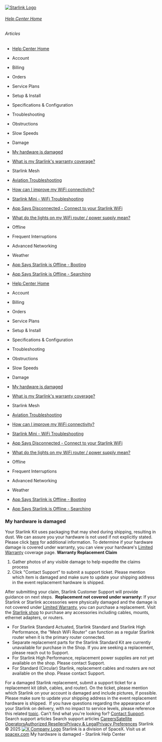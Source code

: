 [![Starlink Logo](https://www.starlink.com/_next/image?url=%2Fassets%2Fimages%2Flogo%2Flogo_white.png&w=3840&q=75)](https://www.starlink.com/support/article/<https:/www.starlink.com/>)
###### [Help Center Home](https://www.starlink.com/support/article/</support>)
###### Articles
  * [Help Center Home](https://www.starlink.com/support/article/</support>)
  * Account
  * Billing
  * Orders
  * Service Plans
  * Setup & Install
  * Specifications & Configuration
  * Troubleshooting
  * Obstructions
  * Slow Speeds
  * Damage
  * [My hardware is damaged](https://www.starlink.com/support/article/</support/article/9ede0174-9d0b-6133-27d7-5607cc21ce24>)
  * [What is my Starlink's warranty coverage? ](https://www.starlink.com/support/article/</support/article/ef2f50e1-3413-2267-884e-bb64a06776a9>)
  * Starlink Mesh
  * [Aviation Troubleshooting](https://www.starlink.com/support/article/</support/article/80aaef2a-8796-c8bc-b30a-5003aa217b84>)
  * [How can I improve my WiFi connectivity?](https://www.starlink.com/support/article/</support/article/f28de520-ef3f-138d-9f69-7f1b37433f1e>)
  * [Starlink Mini - WiFi Troubleshooting](https://www.starlink.com/support/article/</support/article/acb3bee4-53d9-2f4f-ca45-c21db163543c>)
  * [App Says Disconnected - Connect to your Starlink WiFi](https://www.starlink.com/support/article/</support/article/8c2013d8-844d-75bc-ed2b-2d696a5834ed>)
  * [What do the lights on my WiFi router / power supply mean?](https://www.starlink.com/support/article/</support/article/26a1c6cf-eb8a-c7b1-4784-7e0eaf597cdb>)
  * Offline
  * Frequent Interruptions
  * Advanced Networking
  * Weather
  * [App Says Starlink is Offline - Booting](https://www.starlink.com/support/article/</support/article/718b444d-e8c2-eeee-c214-beecc96e44ae>)
  * [App Says Starlink is Offline - Searching](https://www.starlink.com/support/article/</support/article/8dd04f1b-f7b3-882c-3827-a660c5fe48c7>)


  * [Help Center Home](https://www.starlink.com/support/article/</support>)
  * Account
  * Billing
  * Orders
  * Service Plans
  * Setup & Install
  * Specifications & Configuration
  * Troubleshooting
  * Obstructions
  * Slow Speeds
  * Damage
  * [My hardware is damaged](https://www.starlink.com/support/article/</support/article/9ede0174-9d0b-6133-27d7-5607cc21ce24>)
  * [What is my Starlink's warranty coverage? ](https://www.starlink.com/support/article/</support/article/ef2f50e1-3413-2267-884e-bb64a06776a9>)
  * Starlink Mesh
  * [Aviation Troubleshooting](https://www.starlink.com/support/article/</support/article/80aaef2a-8796-c8bc-b30a-5003aa217b84>)
  * [How can I improve my WiFi connectivity?](https://www.starlink.com/support/article/</support/article/f28de520-ef3f-138d-9f69-7f1b37433f1e>)
  * [Starlink Mini - WiFi Troubleshooting](https://www.starlink.com/support/article/</support/article/acb3bee4-53d9-2f4f-ca45-c21db163543c>)
  * [App Says Disconnected - Connect to your Starlink WiFi](https://www.starlink.com/support/article/</support/article/8c2013d8-844d-75bc-ed2b-2d696a5834ed>)
  * [What do the lights on my WiFi router / power supply mean?](https://www.starlink.com/support/article/</support/article/26a1c6cf-eb8a-c7b1-4784-7e0eaf597cdb>)
  * Offline
  * Frequent Interruptions
  * Advanced Networking
  * Weather
  * [App Says Starlink is Offline - Booting](https://www.starlink.com/support/article/</support/article/718b444d-e8c2-eeee-c214-beecc96e44ae>)
  * [App Says Starlink is Offline - Searching](https://www.starlink.com/support/article/</support/article/8dd04f1b-f7b3-882c-3827-a660c5fe48c7>)


### My hardware is damaged
Your Starlink Kit uses packaging that may shed during shipping, resulting in dust. We can assure you your hardware is not used if not explicitly stated. Please click [here](https://www.starlink.com/support/article/<https:/support.starlink.com/?topic=8fea9af7-0adf-9785-fa35-e51fc0b428a6>) for additional information. To determine if your hardware damage is covered under warranty, you can view your hardware's [Limited Warranty](https://www.starlink.com/support/article/<https:/www.starlink.com/legal/warranty>) coverage page.
**Warranty Replacement Claim**
  1. Gather photos of any visible damage to help expedite the claims process
  2. Click "Contact Support" to submit a support ticket. Please mention which item is damaged and make sure to update your shipping address in the event replacement hardware is shipped.


After submitting your claim, Starlink Customer Support will provide guidance on next steps.
​
**Replacement not covered under warranty:**
If your Starlink or Starlink accessories were physically damaged and the damage is not covered under [Limited Warranty](https://www.starlink.com/support/article/<https:/www.starlink.com/legal/warranty>), you can purchase a replacement. Visit the [Starlink shop](https://www.starlink.com/support/article/<https:/starlink.com/shop>) to purchase any accessories including cables, mounts, ethernet adapters, or routers.
  * For Starlink Standard Actuated, Starlink Standard and Starlink High Performance, the "Mesh WiFi Router" can function as a regular Starlink router when it is the primary router connected.
  * Separate replacement parts for the Starlink Standard Kit are currently unavailable for purchase in the Shop. If you are seeking a replacement, please reach out to Support.
  * For Starlink High Performance, replacement power supplies are not yet available on the shop. Please contact Support.
  * For Standard (Circular) Starlink, replacement cables and routers are not available on the shop. Please contact Support.


For a damaged Starlink replacement, submit a support ticket for a replacement kit (dish, cables, and router). On the ticket, please mention which Starlink on your account is damaged and include pictures, if possible. Please make sure to update your shipping address in the event replacement hardware is shipped.
​
If you have questions regarding the appearance of your Starlink on delivery, with no impact to service levels, please reference this related [topic](https://www.starlink.com/support/article/<https:/support.starlink.com/?topic=8fea9af7-0adf-9785-fa35-e51fc0b428a6>). 
Can't find what you're looking for? [Contact Support](https://www.starlink.com/support/article/</support/tickets?sourceType=web_article_help_center&sourceValue=9ede0174-9d0b-6133-27d7-5607cc21ce24>).
Search support articles
Search support articles
[Careers](https://www.starlink.com/support/article/<https:/www.spacex.com/careers>)[Satellite Operators](https://www.starlink.com/support/article/<https:/starlink.com/satellite-operators>)[Authorized Resellers](https://www.starlink.com/support/article/<https:/starlink.com/resellers>)[Privacy & Legal](https://www.starlink.com/support/article/<https:/starlink.com/legal>)[Privacy Preferences](https://www.starlink.com/support/article/<>)
Starlink © 2025
[![X Company Logo](https://www.starlink.com/assets/images/icons/x-logo.svg)](https://www.starlink.com/support/article/<https:/twitter.com/Starlink>)
Starlink is a division of SpaceX. Visit us at [spacex.com](https://www.starlink.com/support/article/<https:/www.spacex.com/>)
My hardware is damaged - Starlink Help Center
